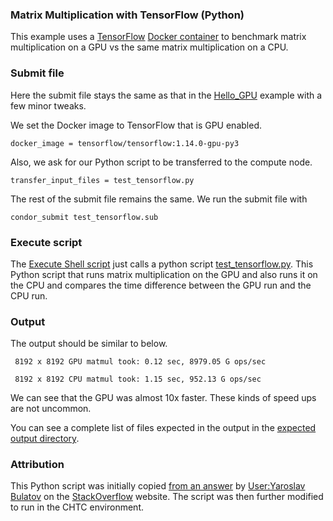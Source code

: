 
### Matrix Multiplication with TensorFlow (Python)

This example uses a [TensorFlow](https://www.tensorflow.org) [Docker
container](https://hub.docker.com/r/tensorflow/tensorflow/) to benchmark matrix
multiplication on a GPU vs the same matrix multiplication on a CPU. 

### Submit file

Here the submit file stays the same as that in the [Hello\_GPU](../hello_gpu/)
example with a few minor tweaks. 

We set the Docker image to TensorFlow that is GPU enabled. 
```
docker_image = tensorflow/tensorflow:1.14.0-gpu-py3
```

Also, we ask for our Python script to be transferred to the compute node. 
```
transfer_input_files = test_tensorflow.py
```

The rest of the submit file remains the same.  We run the submit file with 
```shell
condor_submit test_tensorflow.sub
```

### Execute script
The [Execute Shell script](./test_tensorflow.sh) just calls a python script
[test\_tensorflow.py](./test_tensorflow.py). This Python script that runs
matrix multiplication on the GPU and also runs it on the CPU and compares the
time difference between the GPU run and the CPU run. 

### Output
The output should be similar to below. 

``` 
 8192 x 8192 GPU matmul took: 0.12 sec, 8979.05 G ops/sec

 8192 x 8192 CPU matmul took: 1.15 sec, 952.13 G ops/sec
```

We can see that the GPU was almost 10x faster. These kinds of speed ups are not uncommon. 

You can see a complete list of files expected in the output in the [expected
output directory](./expected_output/).

### Attribution
This Python script was initially copied [from an
answer](https://stackoverflow.com/a/41810634) by [User:Yaroslav
Bulatov](https://stackoverflow.com/users/419116/yaroslav-bulatov) on the
[StackOverflow](https://stackoverflow.com/) website. The script was then further modified to run in the CHTC environment. 
